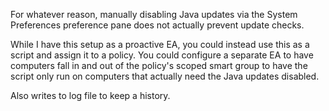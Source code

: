 For whatever reason, manually disabling Java updates via the System Preferences preference pane does not actually prevent update checks.

While I have this setup as a proactive EA, you could instead use this as a script and assign it to a policy.  You could configure a separate EA to have computers fall in and out of the policy's scoped smart group to have the script only run on computers that actually need the Java updates disabled.

Also writes to log file to keep a history.
